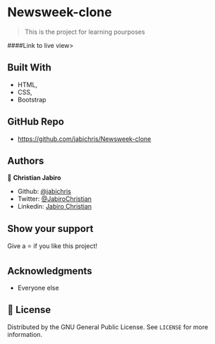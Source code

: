 # Newsweek-clone


> This is the  project for learning pourposes


####Link to live view>

## Built With

- HTML,
- CSS,
- Bootstrap

## GitHub Repo

- https://github.com/jabichris/Newsweek-clone


## Authors

👤 **Christian Jabiro**

- Github: [@jabichris](https://github.com/jabichis)
- Twitter: [@JabiroChristian](https://twitter.com/JabiroChristian)
- Linkedin: [Jabiro Christian](https://www.linkedin.com/in/jabiro-christian-b01054115/)


## Show your support

Give a ⭐️ if you like this project!

## Acknowledgments

- Everyone else

## 📝 License

Distributed by the GNU General Public License. See `LICENSE` for more information.
